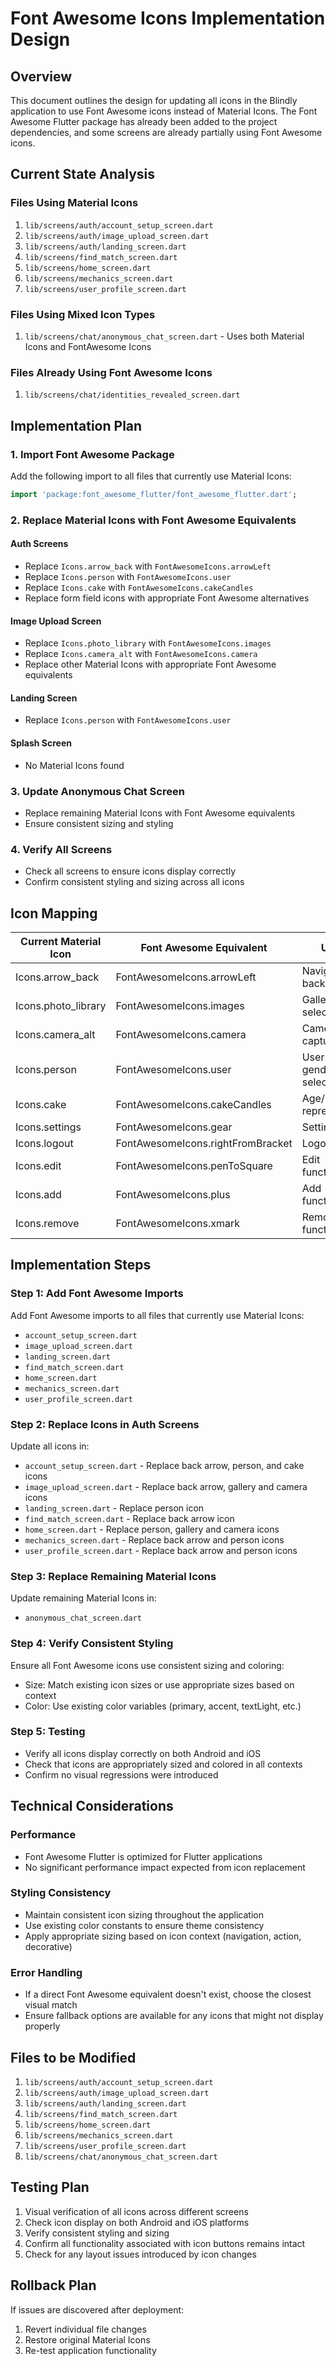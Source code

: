 # Font Awesome Icons Implementation Design

## Overview

This document outlines the design for updating all icons in the Blindly application to use Font Awesome icons instead of Material Icons. The Font Awesome Flutter package has already been added to the project dependencies, and some screens are already partially using Font Awesome icons.

## Current State Analysis

### Files Using Material Icons
1. `lib/screens/auth/account_setup_screen.dart`
2. `lib/screens/auth/image_upload_screen.dart`
3. `lib/screens/auth/landing_screen.dart`
4. `lib/screens/find_match_screen.dart`
5. `lib/screens/home_screen.dart`
6. `lib/screens/mechanics_screen.dart`
7. `lib/screens/user_profile_screen.dart`

### Files Using Mixed Icon Types
1. `lib/screens/chat/anonymous_chat_screen.dart` - Uses both Material Icons and FontAwesome Icons

### Files Already Using Font Awesome Icons
1. `lib/screens/chat/identities_revealed_screen.dart`

## Implementation Plan

### 1. Import Font Awesome Package
Add the following import to all files that currently use Material Icons:
```dart
import 'package:font_awesome_flutter/font_awesome_flutter.dart';
```

### 2. Replace Material Icons with Font Awesome Equivalents

#### Auth Screens
- Replace `Icons.arrow_back` with `FontAwesomeIcons.arrowLeft`
- Replace `Icons.person` with `FontAwesomeIcons.user`
- Replace `Icons.cake` with `FontAwesomeIcons.cakeCandles`
- Replace form field icons with appropriate Font Awesome alternatives

#### Image Upload Screen
- Replace `Icons.photo_library` with `FontAwesomeIcons.images`
- Replace `Icons.camera_alt` with `FontAwesomeIcons.camera`
- Replace other Material Icons with appropriate Font Awesome equivalents

#### Landing Screen
- Replace `Icons.person` with `FontAwesomeIcons.user`

#### Splash Screen
- No Material Icons found

### 3. Update Anonymous Chat Screen
- Replace remaining Material Icons with Font Awesome equivalents
- Ensure consistent sizing and styling

### 4. Verify All Screens
- Check all screens to ensure icons display correctly
- Confirm consistent styling and sizing across all icons

## Icon Mapping

| Current Material Icon | Font Awesome Equivalent | Usage |
|----------------------|-------------------------|-------|
| Icons.arrow_back | FontAwesomeIcons.arrowLeft | Navigation back buttons |
| Icons.photo_library | FontAwesomeIcons.images | Gallery selection |
| Icons.camera_alt | FontAwesomeIcons.camera | Camera capture |
| Icons.person | FontAwesomeIcons.user | User profile, gender selection |
| Icons.cake | FontAwesomeIcons.cakeCandles | Age/birthday representation |
| Icons.settings | FontAwesomeIcons.gear | Settings icon |
| Icons.logout | FontAwesomeIcons.rightFromBracket | Logout icon |
| Icons.edit | FontAwesomeIcons.penToSquare | Edit functionality |
| Icons.add | FontAwesomeIcons.plus | Add functionality |
| Icons.remove | FontAwesomeIcons.xmark | Remove/close functionality |

## Implementation Steps

### Step 1: Add Font Awesome Imports
Add Font Awesome imports to all files that currently use Material Icons:
- `account_setup_screen.dart`
- `image_upload_screen.dart`
- `landing_screen.dart`
- `find_match_screen.dart`
- `home_screen.dart`
- `mechanics_screen.dart`
- `user_profile_screen.dart`

### Step 2: Replace Icons in Auth Screens
Update all icons in:
- `account_setup_screen.dart` - Replace back arrow, person, and cake icons
- `image_upload_screen.dart` - Replace back arrow, gallery and camera icons
- `landing_screen.dart` - Replace person icon
- `find_match_screen.dart` - Replace back arrow icon
- `home_screen.dart` - Replace person, gallery and camera icons
- `mechanics_screen.dart` - Replace back arrow and person icons
- `user_profile_screen.dart` - Replace back arrow and person icons

### Step 3: Replace Remaining Material Icons
Update remaining Material Icons in:
- `anonymous_chat_screen.dart`

### Step 4: Verify Consistent Styling
Ensure all Font Awesome icons use consistent sizing and coloring:
- Size: Match existing icon sizes or use appropriate sizes based on context
- Color: Use existing color variables (primary, accent, textLight, etc.)

### Step 5: Testing
- Verify all icons display correctly on both Android and iOS
- Check that icons are appropriately sized and colored in all contexts
- Confirm no visual regressions were introduced

## Technical Considerations

### Performance
- Font Awesome Flutter is optimized for Flutter applications
- No significant performance impact expected from icon replacement

### Styling Consistency
- Maintain consistent icon sizing throughout the application
- Use existing color constants to ensure theme consistency
- Apply appropriate sizing based on icon context (navigation, action, decorative)

### Error Handling
- If a direct Font Awesome equivalent doesn't exist, choose the closest visual match
- Ensure fallback options are available for any icons that might not display properly

## Files to be Modified

1. `lib/screens/auth/account_setup_screen.dart`
2. `lib/screens/auth/image_upload_screen.dart`
3. `lib/screens/auth/landing_screen.dart`
4. `lib/screens/find_match_screen.dart`
5. `lib/screens/home_screen.dart`
6. `lib/screens/mechanics_screen.dart`
7. `lib/screens/user_profile_screen.dart`
8. `lib/screens/chat/anonymous_chat_screen.dart`

## Testing Plan

1. Visual verification of all icons across different screens
2. Check icon display on both Android and iOS platforms
3. Verify consistent styling and sizing
4. Confirm all functionality associated with icon buttons remains intact
5. Check for any layout issues introduced by icon changes

## Rollback Plan

If issues are discovered after deployment:
1. Revert individual file changes
2. Restore original Material Icons
3. Re-test application functionality
